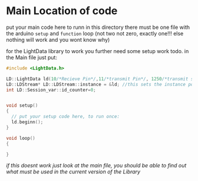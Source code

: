 # Main Location of code

put your main code here to runn in this directory there must be one file with the 
arduino ```setup``` and ```function``` loop (not two not zero, exactly one!!! else nothing will work and you wont know why)

for the LightData library to work you further need some setup work todo.
in the Main file just put: 
```c++
#include <LightData.h>

LD::LightData ld(10/*Recieve Pin*/,11/*transmit Pin*/, 1250/*transmit speed*/);
LD::LDStream* LD::LDStream::instance = &ld; //this sets the instance pointer to the correct instance of the class (needed for the ISR function)
int LD::Session_var::id_counter=0;


void setup() 
{
  // put your setup code here, to run once:
  ld.beginn();
}

void loop() 
{

}
```
_if this doesnt work just look at the main file, you should be able to find out what must be used in the current version of the Library_

